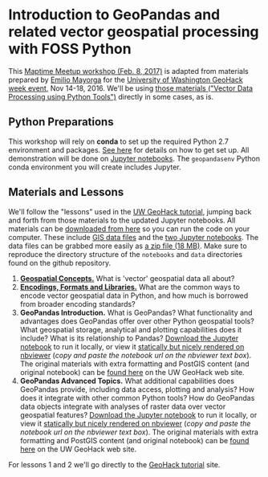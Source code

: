 # Introduction to GeoPandas and related vector geospatial processing with FOSS Python

This [Maptime Meetup workshop (Feb. 8, 2017)](https://www.meetup.com/MaptimeSEA/) is adapted from materials prepared by [Emilio Mayorga](https://github.com/emiliom/) for the [University of Washington GeoHack week event](https://geohackweek.github.io), Nov 14-18, 2016. We'll be using [those materials ("Vector Data Processing using Python Tools")](https://geohackweek.github.io/vector/) directly in some cases, as is.

## Python Preparations

This workshop will rely on **conda** to set up the required Python 2.7 environment and packages. [See here](install-conda.md) for details on how to get set up. All demonstration will be done on [Jupyter notebooks](http://jupyter.org). The `geopandasenv` Python conda environment you will create includes Jupyter.

## Materials and Lessons

We'll follow the "lessons" used in the [UW GeoHack tutorial](https://geohackweek.github.io/vector/), jumping back and forth from those materials to the updated Jupyter notebooks. All materials can be [downloaded from here](./) so you can run the code on your computer. These include [GIS data files](data) and the [two Jupyter notebooks](notebooks). The data files can be grabbed more easily as [a zip file (18 MB)](data.zip). Make sure to reproduce the directory structure of the `notebooks` and `data` directories found on the github repository.

1. [**Geospatial Concepts.**](https://geohackweek.github.io/vector/02-geospatial-concepts/) What is 'vector' geospatial data all about?
2. [**Encodings, Formats and Libraries.**](https://geohackweek.github.io/vector/03-encodings-libraries/) What are the common ways to encode vector geospatial data in Python, and how much is borrowed from broader encoding standards?
3. **GeoPandas Introduction.** What is GeoPandas? What functionality and advantages does GeoPandas offer over other Python geospatial tools? What geospatial storage, analytical and plotting capabilities does it include? What is its relationship to Pandas? [Download the Jupyter notebook](notebooks/geopandas_intro.ipynb) to run it locally, or view it [statically but nicely rendered on nbviewer](http://nbviewer.jupyter.org) (*copy and paste the notebook url on the nbviewer text box*). The original materials with extra formatting and PostGIS content (and original notebook) can be [found here](https://geohackweek.github.io/vector/04-geopandas-intro/) on the UW GeoHack web site.
4. **GeoPandas Advanced Topics.** What additional capabilities does GeoPandas provide, including data access, plotting and analysis? How does it integrate with other common Python tools? How do GeoPandas data objects integrate with analyses of raster data over vector geospatial features? [Download the Jupyter notebook](notebooks/geopandas_advanced.ipynb) to run it locally, or view it [statically but nicely rendered on nbviewer](http://nbviewer.jupyter.org) (*copy and paste the notebook url on the nbviewer text box*). The original materials with extra formatting and PostGIS content (and original notebook) can be [found here](https://geohackweek.github.io/vector/06-geopandas-advanced/) on the UW GeoHack web site.

For lessons 1 and 2 we'll go directly to the [GeoHack tutorial](https://geohackweek.github.io/vector/) site.

